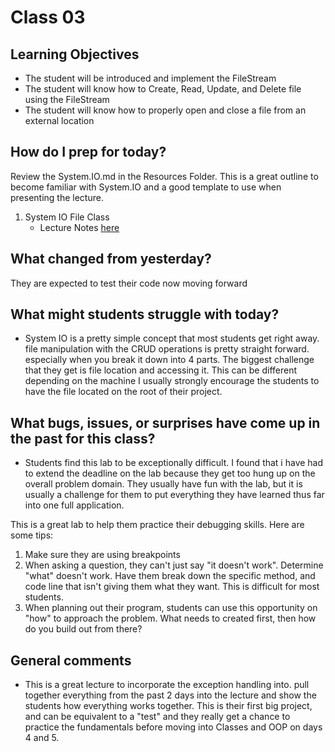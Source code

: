 # Class 03

## Learning Objectives
* The student will be introduced and implement the FileStream
* The student will know how to Create, Read, Update, and Delete file using the FileStream
* The student will know how to properly open and close a file from an external location

## How do I prep for today?
Review the System.IO.md in the Resources Folder. This is a great outline to become familiar with System.IO and 
a good template to use when presenting the lecture. 

1. System IO File Class
	- Lecture Notes [here]("../Resources/SystemIO.md")

## What changed from yesterday? 
They are expected to test their code now moving forward

## What might students struggle with today? 
- System IO is a pretty simple concept that most students get right away. file manipulation with the CRUD operations 
is pretty straight forward. especially when you break it down into 4 parts. 
The biggest challenge that they get is file location and accessing it. This can be different depending on the machine I usually strongly 
encourage the students to have the file located on the root of their project. 

## What bugs, issues, or surprises have come up in the past for this class?
- Students find this lab to be exceptionally difficult. I found that i have had to extend the deadline on the lab
because they get too hung up on the overall problem domain. They usually have fun with the lab, but it is 
usually a challenge for them to put everything they have learned thus far into one full application. 

This is a great lab to help them practice their debugging skills. Here are some tips:
1. Make sure they are using breakpoints
1. When asking a question, they can't just say "it doesn't work". Determine "what" doesn't work. Have them break
down the specific method, and code line that isn't giving them what they want. This is difficult for most students. 
1. When planning out their program, students can use this opportunity on "how" to approach the problem. What needs to 
created first, then how do you build out from there?

## General comments
- This is a great lecture to incorporate the exception handling into. pull together everything from the past 2 days into the lecture
and show the students how everything works together. This is their first big project, and can be equivalent to a "test" and they really get a chance to practice the fundamentals before
moving into Classes and OOP on days 4 and 5. 